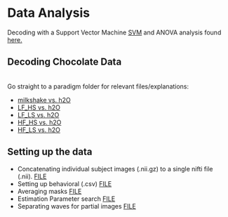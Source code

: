 # Data Analysis  
Decoding with a Support Vector Machine [SVM](https://github.com/niblunc/ChocolateData/tree/master/data_ana/SVM_Decoding) and ANOVA analysis found [here.](https://github.com/niblunc/ChocolateData/tree/master/data_ana/SVM_Decoding) 
<br>
## Decoding Chocolate Data   
<br>
Go straight to a paradigm folder for relevant files/explanations: 

  * [milkshake vs. h2O](https://github.com/niblunc/ChocolateData/tree/master/ana/SVM_Decoding/milkshake_vs_h2O)
  * [LF_HS vs. h2O](https://github.com/niblunc/ChocolateData/tree/master/data_ana/SVM_Decoding/LF_HS_vs_h2O)  
  * [LF_LS vs. h2O](https://github.com/niblunc/ChocolateData/tree/master/data_ana/SVM_Decoding/LF_LS_vs_h2O)
  * [HF_HS vs. h2O](https://github.com/niblunc/ChocolateData/tree/master/data_ana/SVM_Decoding/HF_HS_vs_h2O)
  * [HF_LS vs. h2O](https://github.com/niblunc/ChocolateData/tree/master/data_ana/SVM_Decoding/HF_LS_vs_h2O)
 

## Setting up the data  
- Concatenating individual subject images (.nii.gz) to a single nifti file (.nii). [FILE](https://github.com/niblunc/ChocolateData/blob/master/ana/higher_ana_prep/Concatenating_Images.ipynb)
- Setting up behavioral (.csv) [FILE](https://github.com/niblunc/ChocolateData/blob/master/ana/higher_ana_prep/Create_behaviorals-milkshake.ipynb)
- Averaging masks [FILE](https://github.com/niblunc/ChocolateData/blob/master/ana/higher_ana_prep/average_masks.ipynb)
- Estimation Parameter search [FILE](https://github.com/niblunc/ChocolateData/blob/master/ana/higher_ana_prep/estimation_parameter_search_milkshake.ipynb)
- Separating waves for partial images [FILE](https://github.com/niblunc/ChocolateData/blob/master/ana/higher_ana_prep/separating_waves.ipynb)

 

